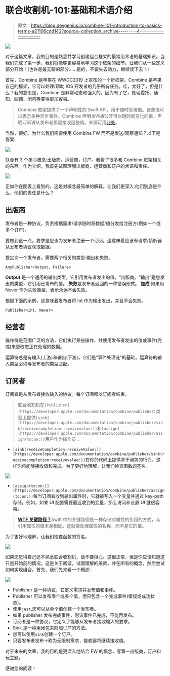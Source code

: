 # 联合收割机-101:基础和术语介绍

> 原文：<https://blog.devgenius.io/combine-101-introduction-to-basics-terms-a21106cdd142?source=collection_archive---------4----------------------->

![](img/9000a368225afab572ce015cd08b271b.png)

对于这篇文章，我的目的是熟悉并学习创建组合框架的最常用术语的基础知识。当我们完成了第一步，我们将能够更容易地学习这个框架的细节。让我们从一些定义部分开始！(也许是最无聊的部分……是的，不要失去动力，继续读下去！)

首先，Combine 是苹果在 WWDC2019 上宣布的一个新框架。Combine 是苹果自己的框架，它可以处理/帮助 IOS 开发者的几乎所有任务。哇，太好了，但是什么？我的意思是，Combine 是非常动态和强大的，因为有了它，处理委托、通知、回调、闭包等变得更加容易。

> Combine 框架提供了一个声明性的 Swift API，用于随时处理值。这些值可以表示多种异步事件。Combine 声明*发布者*公开可以随时间变化的值，声明*订阅者*从发布者那里接收这些值。来源可用[此处](https://developer.apple.com/documentation/combine)。

当然，很好。为什么我们需要使用 Combine FW 而不是发送/观察通知？以下是答案:

![](img/62d325a3df13b75199567c7ff2d44f77.png)

联合有 3 个核心概念:出版商，运营商，订户。我看了很多和 Combine 框架相关的东西。作为介绍，我首先试图理解出版商、运营商和订户的术语和责任。

![](img/f8a5888fffc4a7cc0c5f613561ff9a7a.png)

正如你在图表上看到的，这是对概念最简单的解释。让我们更深入:他们到底是什么，他们的责任是什么？

## 出版商

发布者是一种协议，负责根据需求/请求随时将数据/值分发给注册方(例如一个或多个订户)。

要做到这一点，要求是应该为发布者注册一个订阅。这意味着应该有请求/侦听器从发布者协议获取数据。

要定义一个发布者，需要两个相关的类型:输出和失败。

```
AnyPublisher<Output, Failure>
```

**Output** 是一个通用的输出类型，它引用发布者发出的值。“出版商。“输出”是您发出的类型，它引用已发布的值。
**失败**是发布者返回的一种错误形式。
**加成**:如果用 Never 作为失败类型，表示永远不会失败。

根据下面的示例，这意味着发布者将 Int 作为输出发出，并且不会失败。

```
Publisher<Int, Never>
```

## 经营者

操作符是范围广泛的方法，它们执行某些操作，并使用发布者发出的值或事件(完成)来更改您正在处理的数据。

运算符总是有输入(上游)和输出(下游)。它们是“事件处理链”的基础。运算符的输入类型必须与发布者的类型匹配。

## 订阅者

订阅者是从发布者接收输入的协议。每个订阅都以订阅者结束。

> 联合收割机在`[Publisher](https://developer.apple.com/documentation/combine/publisher)`类型上提供`[sink](https://developer.apple.com/documentation/combine/publisher/sink(receivecompletion:receivevalue:))`和`[assign](https://developer.apple.com/documentation/combine/publisher/assign(to:on:))`用户作为操作员；

*   `[sink(receiveCompletion:receiveValue:)](https://developer.apple.com/documentation/combine/publisher/sink(receivecompletion:receivevalue:))`在你的代码上提供基于闭包的行为，这样你将能够接收值和完成。为了更好地理解，让我们检查函数的签名。

![](img/684f53150b5b455373e961fb3bb24959.png)

*   `[assign(to:on:)](https://developer.apple.com/documentation/combine/publisher/assign(to:on:))`每当订阅者收到输出属性时，它就被写入一个变量并通过 key-path 存储。例如，如果 UI 配置需要最近收到的变量，那么访问和设置 UI 就很容易。

> [**WTF 关键路径？**](https://www.appypie.com/swift-keypath-how-to)Swift 中的关键路径是一种存储对属性的引用的方式，与引用属性的值本身相反。这就像处理属性的名称，而不是它的值。

为了更好地理解，让我们检查函数的签名。

![](img/1f0d305260ad497cc4662e4edfa128fd.png)

如果您觉得自己还不熟悉联合收割机，请不要担心。这很正常，但是你应该知道这只是开始前的情况。这是关于阅读，试图理解的条款，并在所有的概念，然后尝试如何实现组合。首先，我们先来看一个概述:

![](img/784b2d438c372d786154663f6864d01a.png)

*   Publisher 是一种协议，它定义需求并发布值和事件。
*   Publisher 可以发布零个或多个值，但只包含一个完成事件(错误或成功状态)。
*   使用`just`,您可以从单个值创建一个发布者。
*   如果 publisher 发布完成事件，则该事件已完成，不能再发布。
*   订阅者是一种协议，它定义了能够从发布者接收输入的要求。
*   Sink 是一种用闭包来附加订户的方法。
*   您可以使用`sink`创建一个订户。
*   只要发布者发布->称为无限制需求，接收器将继续接收值。

对于未来的文章，我的目的是更深入地结合 FW 的概念，写第一出版商，订户和玩主题。

感谢您的阅读！